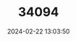 ---
title: "34094"
category: "Podocarpus purdieanus"
draft: false
date: 2024-02-22 13:03:50
languages:
  English: ["St. Ann Yacca", "Yacca"]
---